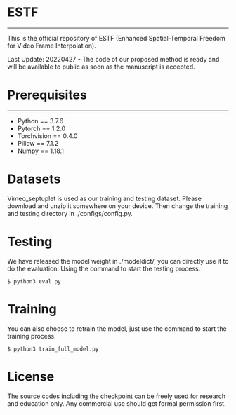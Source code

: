 # ESTF
****
This is the official repository of ESTF (Enhanced Spatial-Temporal Freedom for Video Frame Interpolation).

Last Update: 20220427 -  The code of our proposed method is ready and will be available to public as soon as the manuscript is accepted. 

# Prerequisites
****
* Python == 3.7.6
* Pytorch == 1.2.0
* Torchvision == 0.4.0
* Pillow == 7.1.2
* Numpy == 1.18.1

# Datasets
Vimeo_septuplet is used as our training and testing dataset. Please download and unzip it somewhere on your device. Then change the training and testing directory in ./configs/config.py.

# Testing
We have released the model weight in ./modeldict/, you can directly use it to do the evaluation. Using the command to start the testing process.

```
$ python3 eval.py 
```

# Training
You can also choose to retrain the model, just use the command to start the training process.
```
$ python3 train_full_model.py
```

# License
The source codes including the checkpoint can be freely used for research and education only. Any commercial use should get formal permission first.


